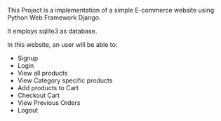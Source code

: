 This Project is a implementation of a simple E-commerce website using Python Web Framework Django.

It employs sqlite3 as database.

In this website, an user will be able to:

* Signup
* Login
* View all products
* View Category specific products
* Add products to Cart
* Checkout Cart
* View Previous Orders
* Logout
